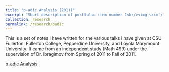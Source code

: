 ```yaml
---
title: "p-adic Analysis (2011)"
excerpt: "Short description of portfolio item number 1<br/><img src='/images/500x300.png'>"
collection: research
permalink: /research/padic
---
```


This is a set of notes I have written for the various talks I have given at CSU Fullerton, Fullerton College, Pepperdine University, and Loyola Marymount University. It came from an independent study (Math 499) under the supervision of Dr. Ibragimov from Spring of 2011 to Fall of 2011.

[p-adic Analysis](https://koskarn.files.wordpress.com/2012/01/p-adic.pdf)